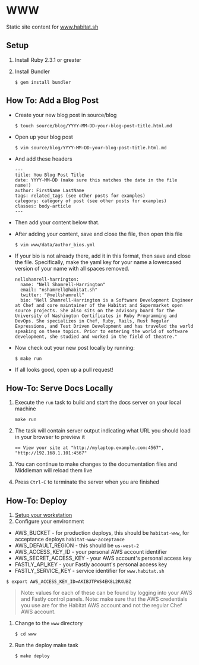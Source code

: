# WWW

Static site content for www.habitat.sh

## Setup

1. Install Ruby 2.3.1 or greater
1. Install Bundler

    ```
    $ gem install bundler
    ```

## How To: Add a Blog Post

* Create your new blog post in source/blog

  ```
  $ touch source/blog/YYYY-MM-DD-your-blog-post-title.html.md
  ```

* Open up your blog post

  ```
  $ vim source/blog/YYYY-MM-DD-your-blog-post-title.html.md
  ```

* And add these headers

  ```
  ---
  title: You Blog Post Title
  date: YYYY-MM-DD (make sure this matches the date in the file name!)
  author: FirstName LastName
  tags: related_tags (see other posts for examples)
  category: category of post (see other posts for examples)
  classes: body-article
  ---
  ```

* Then add your content below that.

* After adding your content, save and close the file, then open this file

  ```
  $ vim www/data/author_bios.yml
  ```

* If your bio is not already there, add it in this format, then save and close
  the file. Specifically, make the yaml key for your name a lowercased version
  of your name with all spaces removed.

  ```
  nellshamrell-harrington:
    name: "Nell Shamrell-Harrington"
    email: "nshamrell@habitat.sh"
    twitter: "@nellshamrell"
	bio: "Nell Shamrell-Harrington is a Software Development Engineer at Chef and core maintainer of the Habitat and Supermarket open source projects. She also sits on the advisory board for the University of Washington Certificates in Ruby Programming and DevOps. She specializes in Chef, Ruby, Rails, Rust Regular Expressions, and Test Driven Development and has traveled the world speaking on these topics. Prior to entering the world of software development, she studied and worked in the field of theatre."
  ```

* Now check out your new post locally by running:

  ```
  $ make run
  ```

* If all looks good, open up a pull request!

## How-To: Serve Docs Locally

1. Execute the `run` task to build and start the docs server on your local machine

    `make run`

1. The task will contain server output indicating what URL you should load in your browser to preview it

    `== View your site at "http://mylaptop.example.com:4567", "http://192.168.1.101:4567"`

1. You can continue to make changes to the documentation files and Middleman will reload them live
1. Press `Ctrl-C` to terminate the server when you are finished

## How-To: Deploy

1. [Setup your workstation](#setup)
1. Configure your environment

  * AWS_BUCKET - for production deploys, this should be `habitat-www`, for acceptance deploys `habitat-www-acceptance`
  * AWS_DEFAULT_REGION - this should be `us-west-2`
  * AWS_ACCESS_KEY_ID - your personal AWS account identifier
  * AWS_SECRET_ACCESS_KEY - your AWS account's personal access key
  * FASTLY_API_KEY - your Fastly account's personal access key
  * FASTLY_SERVICE_KEY - service identifier for `www.habitat.sh`

  ```
  $ export AWS_ACCESS_KEY_ID=AKIBJTPWS4EK8L2RXUBZ
  ```

  > Note: values for each of these can be found by logging into your AWS and Fastly control panels.
  > Note: make sure that the AWS credentials you use are for the Habitat AWS account and not the regular Chef AWS account.

1. Change to the `www` directory

   ```
   $ cd www
   ```

1. Run the deploy make task

    ```
    $ make deploy
    ```
